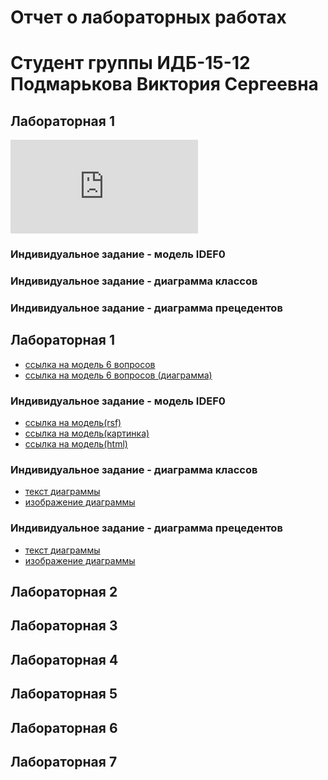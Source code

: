 # Отчет о лабораторных работах
# Студент группы ИДБ-15-12 Подмарькова Виктория Сергеевна
## Лабораторная 1
![](http://127.0.0.1:62397/fullmodel/index.html?id=3&printVersion=true)
### Индивидуальное задание - модель IDEF0

### Индивидуальное задание - диаграмма классов

### Индивидуальное задание - диаграмма прецедентов



## Лабораторная 1
* [ссылка на модель 6 вопросов](https://github.com/victoriapdmr/victoria.github.io/blob/master/6%20%D0%B2%D0%BE%D0%BF%D1%80%D0%BE%D1%81%D0%BE%D0%B2.rsf)
* [ссылка на модель 6 вопросов (диаграмма)](https://github.com/victoriapdmr/victoria.github.io/blob/master/6%20%D0%B2%D0%BE%D0%BF%D1%80%D0%BE%D1%81%D0%BE%D0%B2%20(%D0%B4%D0%B8%D0%B0%D0%B3%D1%80%D0%B0%D0%BC%D0%BC%D0%B0).png)
### Индивидуальное задание - модель IDEF0
* [ссылка на модель(rsf)](https://github.com/victoriapdmr/victoria.github.io/blob/master/%D0%9C%D0%BE%D0%B4%D0%B5%D0%BB%D1%8C.rsf)
* [ссылка на модель(картинка)](https://github.com/victoriapdmr/victoria.github.io/blob/master/%D0%9C%D0%BE%D0%B4%D0%B5%D0%BB%D1%8C.png)
* [ссылка на модель(html)](https://github.com/victoriapdmr/victoria.github.io/blob/master/%D0%9C%D0%BE%D0%B4%D0%B5%D0%BB%D1%8C.htm)
### Индивидуальное задание - диаграмма классов
* [текст диаграммы](https://github.com/victoriapdmr/victoria.github.io/blob/master/%D0%94%D0%B8%D0%B0%D0%B3%D1%80%D0%B0%D0%BC%D0%BC%D0%B0%20%D0%BA%D0%BB%D0%B0%D1%81%D1%81%D0%BE%D0%B2.txt)
* [изображение диаграммы](http://www.plantuml.com/plantuml/png/JSynIWD150RWEdEAHoe53n7Z1UoiXvt17JBPaJSRB2GGLx4n6D12i53Z2I8OI95Th_2_6_bmBMo__v-VUQDSMwvdqsZo95GNbksKYcXpfYip6DjYSivfLhcJ51FJMHbgRmR7pEcobt7KYXOJEy__QMxwbI7MqiWDlh15AysGRAPJtIQyeCCUtxAK1scmbON1e-8xuGqxkSP6totfpmxmZ1ORj1gjZaZZ3f-o-1LrMH5skd-BJd6lSDSNyOHNhF4XzuVwfJ8uJqNW8depyfNJity0)
### Индивидуальное задание - диаграмма прецедентов
* [текст диаграммы](https://github.com/victoriapdmr/victoria.github.io/blob/master/%D0%94%D0%B8%D0%B0%D0%B3%D1%80%D0%B0%D0%BC%D0%BC%D0%B0%20%D0%BF%D1%80%D0%B5%D1%86%D0%B5%D0%B4%D0%B5%D0%BD%D1%82%D0%BE%D0%B2.txt)
* [изображение диаграммы](http://www.plantuml.com/plantuml/png/fP6zIWD14CVhp5CCMsaHy054Sh4-kCvwkLkJ9PTRcTt3mWWQiGiMbZP-DBP138Hez1LctyYHJIIznRB3_-F7BDlpGLDenpNuaMtEDEanwZ8umWlez7Kv6f1hc-hOrIAT36qmqCc8t7bI-hL49EYeChGhNUxmMczAxSs_YRKv3HWSaXqC0rQMJ1ciQo3jMnoWzgZubHVymL_y9lTARSnyOxxm8jxocfUyuhdQDfFt7AVnXj-bjexJlsBo7WJuoTzn5k_YL1XN2hQlobBYaPVnckV2c27VI-59GO7TBkvb-o3dTyn1bZoSo5H0BiBaI1Q3dcag-O0V)
## Лабораторная 2

## Лабораторная 3

## Лабораторная 4

## Лабораторная 5

## Лабораторная 6

## Лабораторная 7
